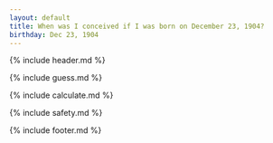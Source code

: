 ```yaml
---
layout: default
title: When was I conceived if I was born on December 23, 1904?
birthday: Dec 23, 1904
---
```


{% include header.md %}

{% include guess.md %}

{% include calculate.md %}

{% include safety.md %}

{% include footer.md %}



